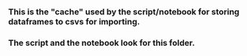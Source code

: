 ### This is the "cache" used by the script/notebook for storing dataframes to csvs for importing.
### The script and the notebook look for this folder.